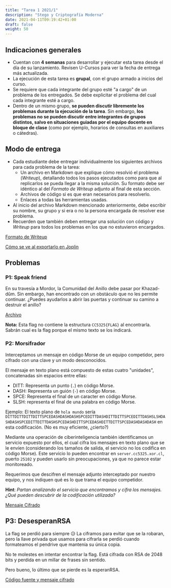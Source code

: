 ```yaml
---
title: "Tarea 1 2021/1"
description: "Stego y Criptografía Moderna"
date: 2021-04-11T09:19:42+01:00
draft: false
weight: 50
---
```

## Indicaciones generales

* Cuentan con **4 semanas** para desarrollar y ejecutar esta tarea desde el día de su lanzamiento. Revisen U-Cursos para ver la fecha de entrega más actualizada.
* La ejecución de esta tarea es **grupal**, con el grupo armado a inicios del curso.
* Se requiere que cada integrante del grupo esté "a cargo" de un problema de los entregados. Se debe explicitar el problema del cual cada integrante esté a cargo.
* Dentro de un mismo grupo, **se pueden discutir libremente los problemas durante la ejecución de la tarea**. Sin embargo, **los problemas no se pueden discutir entre integrantes de grupos distintos, salvo en situaciones guiadas por el equipo docente en bloque de clase** (como por ejemplo, horarios de consultas en auxiliares o cátedras).

## Modo de entrega

* Cada estudiante debe entregar individualmente los siguientes archivos para cada problema de la tarea:
    * Un archivo en Markdown que explique cómo resolvió el problema (_Writeup_), detallando todos los pasos ejecutados como para que al replicarlos se pueda llegar a la misma solución. Su formato debe ser idéntico al del _Formato de Writeup_ adjunto al final de esta sección.
    * Archivos de código si es que eran necesarios para resolverlo.
    * Enlaces a todas las herramientas usadas.
* Al inicio del archivo Markdown mencionado anteriormente, debe escribir su nombre, su grupo y si era o no la persona encargada de resolver ese problema. 
* Recuerden que también deben entregar una solución con código y _Writeup_ para todos los problemas en los que no estuvieron encargados.

[Formato de Writeup](./writeup.txt)

[Cómo se ve al exportarlo en Joplin](./writeup.pdf)

## Problemas

### P1: Speak friend

En su travesía a Mordor, la Comunidad del Anillo debe pasar por Khazad-dûm. Sin embargo, han encontrado con un obstáculo que no les permite continuar. 
¿Puedes ayudarlos a abrir las puertas y continuar su camino a destruir el anillo?

[Archivo](./p1.zip)

**Nota:** Esta flag no contiene la estructura `CC5325{FLAG}` al encontrarla. Sabrán cual es la flag porque el mismo texto se los indicará.

### P2: Morsifrador

Interceptamos un mensaje en código Morse de un equipo competidor, pero cifrado con una clave
y un modo desconocidos.

El mensaje en texto plano está compuesto de estas cuatro "unidades", concatenadas sin espacios entre ellas:

- DITT: Representa un punto (`.`) en código Morse.
- DASH: Representa un guión (`-`) en código Morse.
- SPCE: Representa el final de un caracter en código Morse.
- SLSH: representa el final de una palabra en código Morse.

Ejemplo: El texto plano de `hola mundo` sería `DITTDITTDITTDITTSPCEDASHDASHDASHSPCEDITTDASHDITTDITTSPCEDITTDASHSLSHDASHDASHSPCEDITTDITTDASHSPCEDASHDITTSPCEDASHDITTDITTSPCEDASHDASHDASH` en esta codificación. (No es muy eficiente, ¿cierto?)

Mediante una operación de ciberinteligencia también identificamos un servicio expuesto por ellos,
el cual cifra los mensajes en texto plano que se le envíen (considerando los tamaños de salida,
el servicio no los codifica en código Morse). Este servicio lo pueden encontrar en `server.cc5325.xor.cl`,
puerto `25102` y pueden usarlo sin preocupaciones, ya que no parece estar monitoreado.

Requerimos que descifren el mensaje adjunto interceptado por nuestro equipo, y nos indiquen qué es
lo que trama el equipo competidor.

**Hint**: _Partan analizando el servicio que encontramos y cifra los mensajes. ¿Qué pueden descubrir
de la codificación utilizada?_

[Mensaje Cifrado](./p2.txt)

## P3: DesesperanRSA

La flag se perdió para siempre 😥 La ciframos para evitar que se la robaran, pero la llave privada que usamos para cifrarla se perdió cuando formateamos el pendrive que mantenía su única copia.

No te molestes en intentar encontrar la flag. Está cifrada con RSA de 2048 bits y perdida en un millar de frases sin sentido.

Pero bueno, lo último que se pierde es la esperanRSA.

[Código fuente y mensaje cifrado](./p3.zip)
